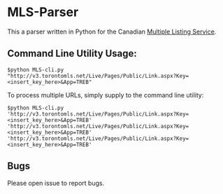 # MLS-Parser
This a parser written in Python for the Canadian [Multiple Listing Service](https://en.wikipedia.org/wiki/Multiple_listing_service). 

## Command Line Utility Usage:

`$python MLS-cli.py "http://v3.torontomls.net/Live/Pages/Public/Link.aspx?Key=<insert_key_here>&App=TREB"`

To process multiple URLs, simply supply to the command line utility:

`$python MLS-cli.py 'http://v3.torontomls.net/Live/Pages/Public/Link.aspx?Key=<insert_key_here>&App=TREB' 'http://v3.torontomls.net/Live/Pages/Public/Link.aspx?Key=<insert_key_here>&App=TREB' 'http://v3.torontomls.net/Live/Pages/Public/Link.aspx?Key=<insert_key_here>&App=TREB'`

## Bugs

Please open issue to report bugs.